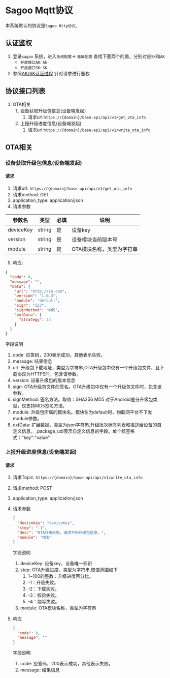 # Sagoo Mqtt协议

本系统默认的协议是`Sagoo Http协议`,

## 认证鉴权

1. 登录`sagoo` 系统，进入`系统配置`-> `基础配置` 查找下面两个的值，分别对应`SK`和`AK`
    - `开放接口AK`: `Ak`
    - `开放接口SK`: `SK`
2. 参照[AK/SK认证过程](https://iotdoc.sagoo.cn/develop/base-api/openapi/start.html) 针对请求进行鉴权

## 协议接口列表

1. OTA相关
    1. 设备获取升级包信息(设备端发起)
        1. 请求url:`https://{domain}/base-api/api/v1/get_ota_info`
    2. 上报升级进度信息(设备端发起)
        1. 请求url:`https://{domain}/base-api/api/v1/write_ota_info`

## OTA相关

### 设备获取升级包信息(设备端发起)

#### 请求

1. 请求url: `https://{domain}/base-api/api/v1/get_ota_info`
2. 请求method: GET
3. application_type: application/json
4. 请求参数

| 参数名       | 类型     | 必填 | 说明             |
|-----------|--------|----|----------------|
| deviceKey | string | 是  | 设备key          |
| version   | string | 是  | 设备模块当前版本号      |
| module    | string | 是  | OTA模块名称，类型为字符串 |

5. 响应:

```json
{
  "code": 0,
  "message": "",
  "data": {
    "url": "http://so.com",
    "version": "1.0.3",
    "module": "default",
    "sign": "123",
    "signMethod": "md5",
    "extData": {
      "strategy": 25
    }
  }
}
```

字段说明

1. code: 应答码，200表示成功，其他表示失败。
2. message: 结果信息
3. url: 升级包下载地址，类型为字符串,OTA升级包中仅有一个升级包文件，且下载协议为HTTPS时，包含该参数。
4. version: 设备升级包的版本信息
5. sign: OTA升级包文件的签名。OTA升级包中仅有一个升级包文件时，包含该参数。
6. signMethod: 签名方法。取值：SHA256 MD5 对于Android差分升级包类型，仅支持MD5签名方法。
7. module: 升级包所属的模块名。模块名为default时，物联网平台不下发module参数。
8. extData: 扩展数据，类型为json字符串,升级批次标签列表和推送给设备的自定义信息。_package_udi表示自定义信息的字段。单个标签格式："key":"value"


### 上报升级进度信息(设备端发起)

#### 请求

1. 请求Topic: `https://{domain}/base-api/api/v1/write_ota_info`
2. 请求method: POST
3. application_type: application/json
4. 请求参数
    ```json
    {
      "deviceKey": "deviceKey", 
      "step": "-1",
      "desc": "OTA升级失败，请求不到升级包信息。",
      "module": "MCU"
    }
    ```
   字段说明
    1. deviceKey: 设备key，设备唯一标识
    2. step: OTA升级进度，类型为字符串.取值范围如下
        1. 1~100的整数：升级进度百分比。
        2. -1：升级失败。
        3. -2：下载失败。
        4. -3：校验失败。
        5. -4：烧写失败。
    3. module: OTA模块名称，类型为字符串
5. 响应
    ```json
    {
      "code": 0,
      "message": ""
    }
    ```

   字段说明

    1. code: 应答码，200表示成功，其他表示失败。
    2. message: 结果信息



